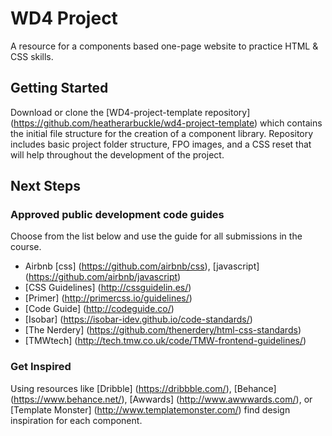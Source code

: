 # WD4 Project
A resource for a components based one-page website to practice HTML & CSS skills.

## Getting Started
Download or clone the [WD4-project-template repository] (https://github.com/heatherarbuckle/wd4-project-template) which contains the initial file structure for the creation of a component library. Repository includes basic project folder structure, FPO images, and a CSS reset that will help throughout the development of the project.

## Next Steps


### Approved public development code guides
Choose from the list below and use the guide for all submissions in the course.
* Airbnb [css] (https://github.com/airbnb/css), [javascript] (https://github.com/airbnb/javascript)
* [CSS Guidelines] (http://cssguidelin.es/)
* [Primer] (http://primercss.io/guidelines/)
* [Code Guide] (http://codeguide.co/)
* [Isobar] (https://isobar-idev.github.io/code-standards/)
* [The Nerdery] (https://github.com/thenerdery/html-css-standards)
* [TMWtech] (http://tech.tmw.co.uk/code/TMW-frontend-guidelines/)

### Get Inspired
Using resources like [Dribble] (https://dribbble.com/), [Behance] (https://www.behance.net/), [Awwards] (http://www.awwwards.com/), or [Template Monster] (http://www.templatemonster.com/) find design inspiration for each component.
